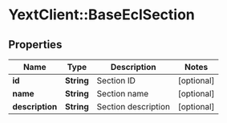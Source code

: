 # YextClient::BaseEclSection

## Properties
Name | Type | Description | Notes
------------ | ------------- | ------------- | -------------
**id** | **String** | Section ID | [optional] 
**name** | **String** | Section name | [optional] 
**description** | **String** | Section description | [optional] 


